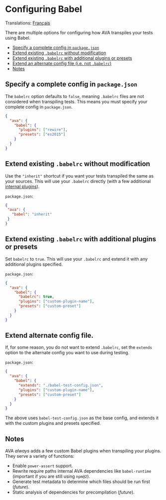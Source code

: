 # Configuring Babel

Translations: [Français](https://github.com/sindresorhus/ava-docs/blob/master/fr_FR/docs/recipes/babelrc.md)

There are multiple options for configuring how AVA transpiles your tests using Babel.

 - [Specify a complete config in `package.json`](#specify-a-complete-config-in-packagejson)
 - [Extend existing `.babelrc` without modification](#extend-existing-babelrc-without-modification)
 - [Extend existing `.babelrc` with additional plugins or presets](#extend-existing-babelrc-with-additional-plugins-or-presets)
 - [Extend an alternate config file (i.e. not `.babelrc`)](#extend-alternate-config-file)
 - [Notes](#notes)

## Specify a complete config in `package.json`

The `babelrc` option defaults to `false`, meaning `.babelrc` files are not considered when transpiling tests. This means you must specify your complete config in `package.json`.

```json
{
  "ava": {
    "babel": {
      "plugins": ["rewire"],
      "presets": ["es2015"]
    }
  }
}
```

## Extend existing `.babelrc` without modification

Use the `"inherit"` shortcut if you want your tests transpiled the same as your sources. This will use your `.babelrc` directly (with a few additional [internal plugins](#notes)).

`package.json`:

```json
{
 "ava": {
   "babel": "inherit"
 }
}
```

## Extend existing `.babelrc` with additional plugins or presets

Set `babelrc` to `true`. This will use your `.babelrc` and extend it with any additional plugins specified.

`package.json`:

```json
{
  "ava": {
    "babel": {
      "babelrc": true,
      "plugins": ["custom-plugin-name"],
      "presets": ["custom-preset"]
    }
  }
}
```

## Extend alternate config file.


If, for some reason, you do not want to extend `.babelrc`, set the `extends` option to the alternate config you want to use during testing.

`package.json`:

```json
{
  "ava": {
    "babel": {
      "extends": "./babel-test-config.json",
      "plugins": ["custom-plugin-name"],
      "presets": ["custom-preset"]
    }
  }
}
```

The above uses `babel-test-config.json` as the base config, and extends it with the custom plugins and presets specified.

## Notes

AVA *always* adds a few custom Babel plugins when transpiling your plugins. They serve a variety of functions:

 * Enable `power-assert` support.
 * Rewrite require paths internal AVA dependencies like `babel-runtime` (important if you are still using `npm@2`).
 * Generate test metadata to determine which files should be run first (*future*).
 * Static analysis of dependencies for precompilation (*future*).
